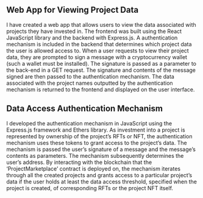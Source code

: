 ## Web App for Viewing Project Data

I have created a web app that allows users to view the data associated with projects they have invested in. The frontend was built using the React JavaScript library and the backend with Express.js. A authentication mechanism is included in the backend that determines which project data the user is allowed access to. When a user requests to view their project data, they are prompted to sign a message with a cryptocurrency wallet (such a wallet must be installed). The signature is passed as a parameter to the back-end in a GET request. The signature and contents of the message signed are then passed to the authentication mechanism. The data associated with the project names outputted by the authentication mechanism is returned to the frontend and displayed on the user interface.

## Data Access Authentication Mechanism

I developed the authentication mechanism in JavaScript using the Express.js framework and Ethers library. As investment into a project is represented by ownership of the project’s RFTs or NFT, the authentication mechanism uses these tokens to grant access to the project’s data. The mechanism is passed the user’s signature of a message and the message’s contents as parameters. The mechanism subsequently determines the user’s address. By interacting with the blockchain that the ‘ProjectMarketplace’ contract is deployed on, the mechanism iterates through all the created projects and grants access to a particular project’s data if the user holds at least the data access threshold, specified when the project is created, of corresponding RFTs or the project NFT itself.
